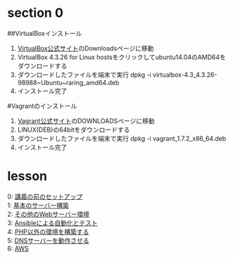 # section 0

##VirtualBoxインストール

1. [VirtualBox公式サイト](https://www.virtualbox.org/)のDownloadsページに移動
2. VirtualBox 4.3.26 for Linux hostsをクリックしてubuntu14.04のAMD64をダウンロードする
3. ダウンロードしたファイルを端末で実行
     dpkg -i virtualbox-4.3_4.3.26-98988~Ubuntu~raring_amd64.deb
4. インストール完了

#Vagrantのインストール
1. [Vagrant公式サイト](https://www.vagrantup.com/)のDOWNLOADSページに移動
2. LINUX(DEB)の64bitをダウンロードする
3. ダウンロードしたファイルを端末で実行
     dpkg -i vagrant_1.7.2_x86_64.deb
4. インストール完了



# lesson
0: [講義の前のセットアップ](section0.md)  
1: [基本のサーバー構築](section1.md)  
2: [その他のWebサーバー環境](section2.md)  
3: [Ansibleによる自動化とテスト](section3.md)  
4: [PHP以外の環境を構築する](section4.md)  
5: [DNSサーバーを動作させる](section5.md)  
6: [AWS](section6.md)  

